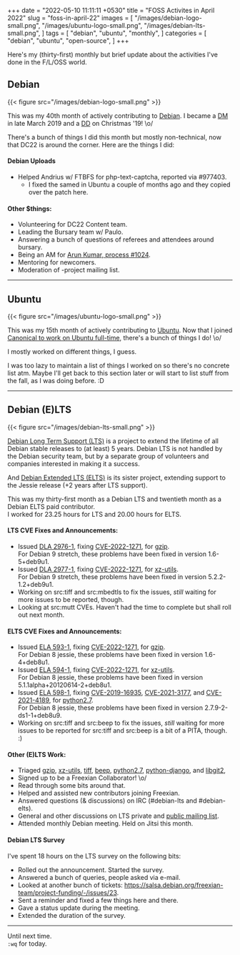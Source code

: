 +++
date = "2022-05-10 11:11:11 +0530"
title = "FOSS Activites in April 2022"
slug = "foss-in-april-22"
images = [
    "/images/debian-logo-small.png",
    "/images/ubuntu-logo-small.png",
    "/images/debian-lts-small.png",
]
tags = [
    "debian",
    "ubuntu",
    "monthly",
]
categories = [
    "debian",
    "ubuntu",
    "open-source",
]
+++

Here's my (thirty-first) monthly but brief update about the activities I've done in the F/L/OSS world.

## Debian
{{< figure src="/images/debian-logo-small.png" >}}

This was my 40th month of actively contributing to [Debian](https://www.debian.org/).
I became a [DM](https://wiki.debian.org/DebianMaintainer) in late March 2019 and a [DD](https://wiki.debian.org/DebianDeveloper) on Christmas '19! \o/

There's a bunch of things I did this month but mostly non-technical, now that DC22 is around the corner. Here are the things I did:

#### Debian Uploads

- Helped Andrius w/ FTBFS for php-text-captcha, reported via #977403.
  - I fixed the samed in Ubuntu a couple of months ago and they copied over the patch here.

#### Other $things:

- Volunteering for DC22 Content team.
- Leading the Bursary team w/ Paulo.
- Answering a bunch of questions of referees and attendees around bursary.
- Being an AM for [Arun Kumar, process #1024](https://nm.debian.org/process/1024/).
- Mentoring for newcomers.
- Moderation of -project mailing list.

---

## Ubuntu
{{< figure src="/images/ubuntu-logo-small.png" >}}

This was my 15th month of actively contributing to [Ubuntu](https://ubuntu.com/about).
Now that I joined [Canonical to work on Ubuntu full-time](https://utkarsh2102.com/posts/hello-canonical/), there's a bunch of things I do! \o/

I mostly worked on different things, I guess.

I was too lazy to maintain a list of things I worked on so there's
no concrete list atm. Maybe I'll get back to this section later or
will start to list stuff from the fall, as I was doing before. :D

---

## Debian (E)LTS
{{< figure src="/images/debian-lts-small.png" >}}

[Debian Long Term Support (LTS)](https://www.freexian.com/en/services/debian-lts.html) is a project to extend the lifetime of all Debian stable releases to (at least) 5 years. Debian LTS is not handled by the Debian security team, but by a separate group of volunteers and companies interested in making it a success.  

And [Debian Extended LTS (ELTS)](https://deb.freexian.com/extended-lts) is its sister project, extending support to the Jessie release (+2 years after LTS support).

This was my thirty-first month as a Debian LTS and twentieth month as a Debian ELTS paid contributor.  
I worked for 23.25 hours for LTS and 20.00 hours for ELTS.

#### LTS CVE Fixes and Announcements:

- Issued [DLA 2976-1](https://lists.debian.org/debian-lts-announce/2022/04/msg00007.html), fixing [CVE-2022-1271](https://security-tracker.debian.org/tracker/CVE-2022-1271), for [gzip](https://tracker.debian.org/pkg/gzip).  
  For Debian 9 stretch, these problems have been fixed in version 1.6-5+deb9u1.
- Issued [DLA 2977-1](https://lists.debian.org/debian-lts-announce/2022/04/msg00008.html), fixing [CVE-2022-1271](https://security-tracker.debian.org/tracker/CVE-2022-1271), for [xz-utils](https://tracker.debian.org/pkg/xz-utils).  
  For Debian 9 stretch, these problems have been fixed in version 5.2.2-1.2+deb9u1.
- Working on src:tiff and src:mbedtls to fix the issues, _still_ waiting for more issues to be reported, though.
- Looking at src:mutt CVEs. Haven't had the time to complete but shall roll out next month.

#### ELTS CVE Fixes and Announcements:

- Issued [ELA 593-1](https://deb.freexian.com/extended-lts/updates/ela-593-1-gzip/), fixing [CVE-2022-1271](https://security-tracker.debian.org/tracker/CVE-2022-1271), for [gzip](https://tracker.debian.org/pkg/gzip).  
  For Debian 8 jessie, these problems have been fixed in version 1.6-4+deb8u1.
- Issued [ELA 594-1](https://deb.freexian.com/extended-lts/updates/ela-594-1-xz-utils/), fixing [CVE-2022-1271](https://security-tracker.debian.org/tracker/CVE-2022-1271), for [xz-utils](https://tracker.debian.org/pkg/xz-utils).  
  For Debian 8 jessie, these problems have been fixed in version 5.1.1alpha+20120614-2+deb8u1.
- Issued [ELA 598-1](https://deb.freexian.com/extended-lts/updates/ela-598-1-python2.7/), fixing [CVE-2019-16935](https://security-tracker.debian.org/tracker/CVE-2019-16935), [CVE-2021-3177](https://security-tracker.debian.org/tracker/CVE-2021-3177), and [CVE-2021-4189](https://security-tracker.debian.org/tracker/CVE-2021-4189), for [python2.7](https://tracker.debian.org/pkg/python2.7).  
  For Debian 8 jessie, these problems have been fixed in version 2.7.9-2-ds1-1+deb8u9.
- Working on src:tiff and src:beep to fix the issues, _still_ waiting for more issues to be reported for src:tiff and src:beep is a bit of a PITA, though. :)

#### Other (E)LTS Work:

- Triaged [gzip](https://tracker.debian.org/pkg/gzip),
[xz-utils](https://tracker.debian.org/pkg/xz-utils),
[tiff](https://tracker.debian.org/pkg/tiff),
[beep](https://tracker.debian.org/pkg/beep),
[python2.7](https://tracker.debian.org/pkg/python2.7),
[python-django](https://tracker.debian.org/pkg/python-django), and
[libgit2](https://tracker.debian.org/pkg/libgit2),
- Signed up to be a Freexian Collaborator! \o/
- Read through some bits around that.
- Helped and assisted new contributors joining Freexian.
- Answered questions (& discussions) on IRC (#debian-lts and #debian-elts).
- General and other discussions on LTS private and [public mailing list](https://lists.debian.org/debian-lts/2022/04/threads.html).
- Attended monthly Debian meeting. Held on Jitsi this month.

#### Debian LTS Survey

I've spent 18 hours on the LTS survey on the following bits:  
- Rolled out the announcement. Started the survey.
- Answered a bunch of queries, people asked via e-mail.
- Looked at another bunch of tickets: https://salsa.debian.org/freexian-team/project-funding/-/issues/23.
- Sent a reminder and fixed a few things here and there.
- Gave a status update during the meeting.
- Extended the duration of the survey.

---

Until next time.  
`:wq` for today.
